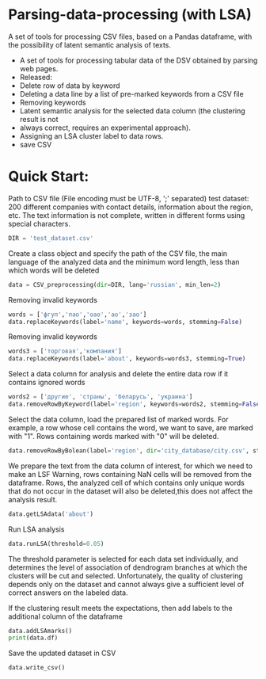 Parsing-data-processing (with LSA)
=====================================================================
A set of tools for processing СSV files, based on a Pandas dataframe, with the possibility of latent semantic analysis of texts.
- A set of tools for processing tabular data of the DSV obtained by parsing web pages.
- Released:
- Delete row of data by keyword
- Deleting a data line by a list of pre-marked keywords from a CSV file
- Removing keywords
- Latent semantic analysis for the selected data column (the clustering result is not
- always correct, requires an experimental approach).
- Assigning an LSA cluster label to data rows.
- save CSV

Quick Start:
===========
Path to CSV file (File encoding must be UTF-8, ';' separated)
test dataset: 200 different companies with contact details,
information about the region, etc. The text information
is not complete, written in different forms using special characters.
```python
DIR = 'test_dataset.csv'
```

Create a class object and specify the path of the CSV file,
the main language of the analyzed data and the minimum word
length, less than which words will be deleted
```python
data = CSV_preprocessing(dir=DIR, lang='russian', min_len=2)
```
Removing invalid keywords
```python
words = ['фгуп','пао','оао','ао','зао']
data.replaceKeywords(label='name', keywords=words, stemming=False)
```
Removing invalid keywords
```python
words3 = ['торговая','компания']
data.replaceKeywords(label='about', keywords=words3, stemming=True)
```
Select a data column for analysis and delete the entire data
row if it contains ignored words
```python
words2 = ['другие', 'страны', 'беларусь', 'украина']
data.removeRowByKeyword(label='region', keywords=words2, stemming=False)
```
Select the data column, load the prepared list of marked words.
For example, a row whose cell contains the word, we want to save, are marked with "1".
Rows containing words marked with "0" will be deleted.
```python
data.removeRowByBolean(label='region', dir='city_database/city.csv', stemming=False)
```
We prepare the text from the data column of interest, for which we need to make an LSF
Warning, rows containing NaN cells will be removed from the dataframe.
Rows, the analyzed cell of which contains only unique words
that do not occur in the dataset will also be deleted,this does not affect the analysis result.
```python
data.getLSAdata('about')
```

Run LSA analysis
```python
data.runLSA(threshold=0.05)
```
The threshold parameter is selected for each data set individually,
and determines the level of association of dendrogram branches at which
the clusters will be cut and selected.
Unfortunately, the quality of clustering depends only on the dataset and
cannot always give a sufficient level of correct answers on the labeled data.


If the clustering result meets the expectations, then add labels to the additional column of the dataframe
```python
data.addLSAmarks()
print(data.df)
```

Save the updated dataset in CSV
```python
data.write_csv()
```
